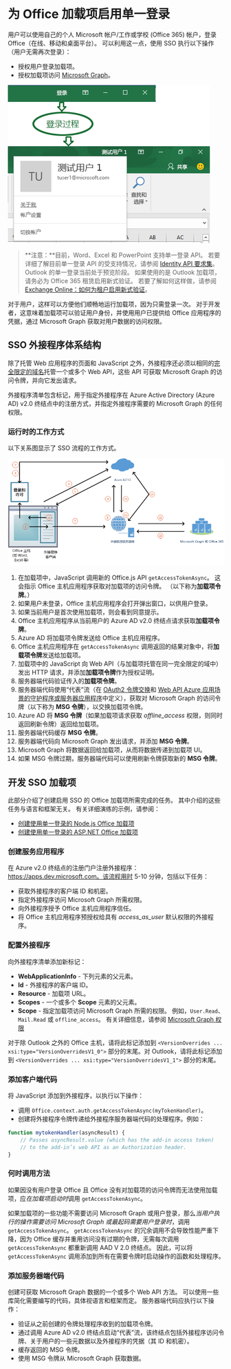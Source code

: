 # <a name="enable-single-sign-on-for-office-add-ins"></a>为 Office 加载项启用单一登录

用户可以使用自己的个人 Microsoft 帐户/工作或学校 (Office 365) 帐户，登录 Office（在线、移动和桌面平台）。 可以利用这一点，使用 SSO 执行以下操作（用户无需再次登录）：

* 授权用户登录加载项。
* 授权加载项访问 [Microsoft Graph](https://developer.microsoft.com/graph/docs)。

![显示加载项登录过程的图像](../images/OfficeHostTitleBarLogin.png)

>**注意：**目前，Word、Excel 和 PowerPoint 支持单一登录 API。 若要详细了解目前单一登录 API 的受支持情况，请参阅 [Identity API 要求集](../../reference/requirement-sets/identity-api-requirement-sets.md)。
> Outlook 的单一登录当前处于预览阶段。 如果使用的是 Outlook 加载项，请务必为 Office 365 租赁启用新式验证。 若要了解如何这样做，请参阅 [Exchange Online：如何为租户启用新式验证](https://social.technet.microsoft.com/wiki/contents/articles/32711.exchange-online-how-to-enable-your-tenant-for-modern-authentication.aspx)。

对于用户，这样可以方便他们顺畅地运行加载项，因为只需登录一次。 对于开发者，这意味着加载项可以验证用户身份，并使用用户已提供给 Office 应用程序的凭据，通过 Microsoft Graph 获取对用户数据的访问权限。

## <a name="sso-add-in-architecture"></a>SSO 外接程序体系结构

除了托管 Web 应用程序的页面和 JavaScript 之外，外接程序还必须以相同的[完全限定的域名](https://msdn.microsoft.com/en-us/library/windows/desktop/ms682135.aspx#_dns_fully_qualified_domain_name_fqdn__gly)托管一个或多个 Web API，这些 API 可获取 Microsoft Graph 的访问令牌，并向它发出请求。

外接程序清单包含标记，用于指定外接程序在 Azure Active Directory (Azure AD) v2.0 终结点中的注册方式，并指定外接程序需要的 Microsoft Graph 的任何权限。

### <a name="how-it-works-at-runtime"></a>运行时的工作方式

以下关系图显示了 SSO 流程的工作方式。
<!-- Minor fixes to the text in the diagram - change V2 to v2.0, and change "(e.g. Word, Excel, etc.)" to "(for example, Word, Excel)". -->
![SSO 过程关系图](../images/SSOOverviewDiagram.png)

1. 在加载项中，JavaScript 调用新的 Office.js API `getAccessTokenAsync`。 这会指示 Office 主机应用程序获取对加载项的访问令牌。 （以下称为**加载项令牌**。）
1. 如果用户未登录，Office 主机应用程序会打开弹出窗口，以供用户登录。
1.  如果当前用户是首次使用加载项，则会看到同意提示。
1. Office 主机应用程序从当前用户的 Azure AD v2.0 终结点请求获取**加载项令牌**。
1. Azure AD 将加载项令牌发送给 Office 主机应用程序。
1. Office 主机应用程序在 `getAccessTokenAsync` 调用返回的结果对象中，将**加载项令牌**发送给加载项。
1. 加载项中的 JavaScript 向 Web API（与加载项托管在同一完全限定的域中）发出 HTTP 请求，并添加**加载项令牌**作为授权证明。  
1. 服务器端代码验证传入的**加载项令牌**。
1. 服务器端代码使用“代表”流（在 [OAuth2 令牌交换](https://tools.ietf.org/html/draft-ietf-oauth-token-exchange-02)和 [Web API Azure 应用场景的守护程序或服务器应用程序](https://docs.microsoft.com/en-us/azure/active-directory/develop/active-directory-authentication-scenarios#daemon-or-server-application-to-web-api)中定义），获取对 Microsoft Graph 的访问令牌（以下称为 **MSG 令牌**），以交换加载项令牌。
1. Azure AD 将 **MSG 令牌**（如果加载项请求获取 *offline_access* 权限，则同时返回刷新令牌）返回给加载项。
1. 服务器端代码缓存 **MSG 令牌**。
1. 服务器端代码向 Microsoft Graph 发出请求，并添加 **MSG 令牌**。
1. Microsoft Graph 将数据返回给加载项，从而将数据传递到加载项 UI。
1. 如果 MSG 令牌过期，服务器端代码可以使用刷新令牌获取新的 **MSG 令牌**。

## <a name="develop-an-sso-add-in"></a>开发 SSO 加载项

此部分介绍了创建启用 SSO 的 Office 加载项所需完成的任务。 其中介绍的这些任务与语言和框架无关。 有关详细演练的示例，请参阅：

* [创建使用单一登录的 Node.js Office 加载项](../../docs/develop/create-sso-office-add-ins-nodejs.md)
* [创建使用单一登录的 ASP.NET Office 加载项](../../docs/develop/create-sso-office-add-ins-aspnet.md)

### <a name="create-the-service-application"></a>创建服务应用程序

在 Azure v2.0 终结点的注册门户注册外接程序：https://apps.dev.microsoft.com。该流程用时 5-10 分钟，包括以下任务：

* 获取外接程序的客户端 ID 和机密。
* 指定外接程序访问 Microsoft Graph 所需权限。
* 向外接程序授予 Office 主机应用程序信任。
* 将 Office 主机应用程序预授权给具有 *access_as_user* 默认权限的外接程序。

### <a name="configure-the-add-in"></a>配置外接程序

向外接程序清单添加新标记：

* **WebApplicationInfo** - 下列元素的父元素。
* **Id** - 外接程序的客户端 ID。
* **Resource** - 加载项 URL。
* **Scopes** - 一个或多个 **Scope** 元素的父元素。
* **Scope** - 指定加载项访问 Microsoft Graph 所需的权限。 例如，`User.Read`、`Mail.Read` 或 `offline_access`。 有关详细信息，请参阅 [Microsoft Graph 权限](https://developer.microsoft.com/en-us/graph/docs/concepts/permissions_reference)

对于除 Outlook 之外的 Office 主机，请将此标记添加到 `<VersionOverrides ... xsi:type="VersionOverridesV1_0">` 部分的末尾。对 Outlook，请将此标记添加到 `<VersionOverrides ... xsi:type="VersionOverridesV1_1">` 部分的末尾。

### <a name="add-client-side-code"></a>添加客户端代码

将 JavaScript 添加到外接程序，以执行以下操作：

* 调用 `Office.context.auth.getAccessTokenAsync(myTokenHandler)`。
* 创建将外接程序令牌传递给外接程序服务器端代码的处理程序。例如：

```js
function mytokenHandler(asyncResult) {
    // Passes asyncResult.value (which has the add-in access token)
    // to the add-in’s web API as an Authorization header.
}
```

### <a name="when-to-call-the-method"></a>何时调用方法

如果因没有用户登录 Office 且 Office 没有对加载项的访问令牌而无法使用加载项，应*在加载项启动时*调用 `getAccessTokenAsync`。

如果加载项的一些功能不需要访问 Microsoft Graph 或用户登录，那么*当用户执行的操作需要访问 Microsoft Graph 或最起码需要用户登录时*，调用 `getAccessTokenAsync`。 `getAccessTokenAsync` 的冗余调用不会导致性能严重下降，因为 Office 缓存并重用访问没有过期的令牌，无需每次调用 `getAccessTokenAsync` 都重新调用 AAD V 2.0 终结点。 因此，可以将 `getAccessTokenAsync` 调用添加到所有在需要令牌时启动操作的函数和处理程序。

### <a name="add-server-side-code"></a>添加服务器端代码

创建可获取 Microsoft Graph 数据的一个或多个 Web API 方法。 可以使用一些库简化需要编写的代码，具体视语言和框架而定。 服务器端代码应执行以下操作：

* 验证从之前创建的令牌处理程序收到的加载项令牌。
* 通过调用 Azure AD v2.0 终结点启动“代表”流，该终结点包括外接程序访问令牌、关于用户的一些元数据以及外接程序的凭据（其 ID 和机密）。
* 缓存返回的 MSG 令牌。
* 使用 MSG 令牌从 Microsoft Graph 获取数据。
